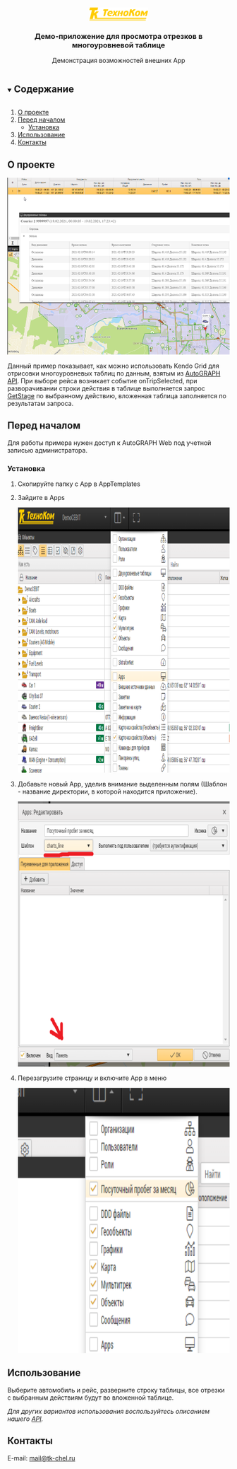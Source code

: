 <br />
<p align="center">
  <a href="https://www.tk-nav.ru/">
    <img src="img/logo_TK_big_ru.png" alt="Logo" width="133" height="29">
  </a>

<h3 align="center">Демо-приложение для просмотра отрезков в многоуровневой таблице</h3>

  <p align="center"> 
        Демонстрация возможностей внешних App
</p>

<!-- TABLE OF CONTENTS -->
<details open="open">
  <summary><h2 style="display: inline-block">Содержание</h2></summary>
  <ol>
    <li>
      <a href="#о-проекте">О проекте</a>
    </li>
    <li>
      <a href="#перед-началом">Перед началом</a>
      <ul>
        <li><a href="#установка">Установка</a></li>
      </ul>
    </li>
    <li><a href="#использование">Использование</a></li>
    <li><a href="#контакты">Контакты</a></li>
  </ol>
</details>

## О проекте

<img src="img/screen.png" alt="Пример" width="800" height="400">

Данный пример показывает, как можно использовать Kendo Grid для отрисовки многоуровневых таблиц по данным, взятым
из  [AutoGRAPH API](https://wiki.tk-chel.ru/index.php/AutoGRAPH.NET_Service_Methods). При выборе рейса возникает событие
onTripSelected, при разворачивании строки действия в таблице выполняется
запрос <a href="https://wiki.tk-chel.ru/index.php/AutoGRAPH.NET_Service_GetStage">GetStage</a> по выбранному действию,
вложенная таблица заполняется по результатам запроса.

## Перед началом

Для работы примера нужен доступ к AutoGRAPH Web под учетной записью администратора.

### Установка

1. Скопируйте папку с App в AppTemplates

2. Зайдите в Apps

    <img src="img/menu-apps.png" alt="Меню" width="800" height="600">

3. Добавьте новый App, уделив внимание выделенным полям (Шаблон - название директории, в которой находится приложение).

    <img src="img/adding-app.png" alt="Меню" width="800" height="600">

4. Перезагрузите страницу и включите App в меню

    <img src="img/app-in-menu.png" alt="Меню" width="800" height="600">

<!-- USAGE EXAMPLES -->

## Использование

Выберите автомобиль и рейс, разверните строку таблицы, все отрезки с выбранным действиям будут во вложенной таблице.

_Для других вариантов использования воспользуйтесь описанием
нашего [API](https://wiki.tk-chel.ru/index.php/AutoGRAPH.NET_Service_Methods)._

<!-- CONTACT -->

## Контакты

E-mail: <a href="mailto:mail@tk-chel.ru">mail@tk-chel.ru</a>
